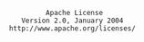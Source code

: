                                  Apache License
                           Version 2.0, January 2004
                        http://www.apache.org/licenses/

   
